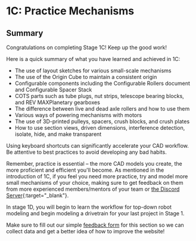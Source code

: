 # 1C: Practice Mechanisms
## Summary

Congratulations on completing Stage 1C! Keep up the good work!

Here is a quick summary of what you have learned and achieved in 1C:

* The use of layout sketches for various small-scale mechanisms
* The use of the Origin Cube to maintain a consistent origin
* Configurable components including the Configurable Rollers document and Configurable Spacer Stack
* COTS parts such as tube plugs, nut strips, telescope bearing blocks, and REV MAXPlanetary gearboxes
* The difference between live and dead axle rollers and how to use them
* Various ways of powering mechanisms with motors
* The use of 3D-printed pulleys, spacers, crush blocks, and crush plates
* How to use section views, driven dimensions, interference detection, isolate, hide, and make transparent

Using keyboard shortcuts can significantly accelerate your CAD workflow. Be attentive to best practices to avoid developing any bad habits.

Remember, practice is essential – the more CAD models you create, the more proficient and efficient you'll become. As mentioned in the introduction of 1C, if you feel you need more practice, try and model more small mechanisms of your choice, making sure to get feedback on them from more experienced members/mentors of your team or [the Discord Server](https://discord.gg/jHXTdNjYCg "David's Design Server Invite"){:target="_blank"}.

In stage 1D, you will begin to learn the workflow for top-down robot modeling and begin modeling a drivetrain for your last project in Stage 1.

Make sure to fill out our simple [feedback form](https://forms.gle/qykF1UoxiymAEGWc8) for this section so we can collect data and get a better idea of how to improve the website!

<br>